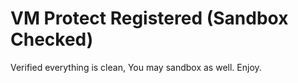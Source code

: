 # VM Protect Registered (Sandbox Checked)
Verified everything is clean, You may sandbox as well. Enjoy.